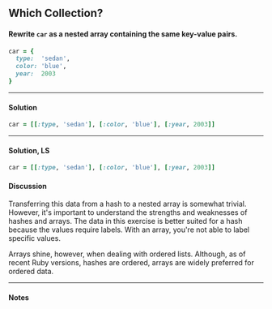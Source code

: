 ## Which Collection?
#### Rewrite `car` as a nested array containing the same key-value pairs.

```ruby
car = {
  type:  'sedan',
  color: 'blue',
  year:  2003
}
```
___
#### Solution
```ruby
car = [[:type, 'sedan'], [:color, 'blue'], [:year, 2003]]
```
___
#### Solution, LS
```ruby
car = [[:type, 'sedan'], [:color, 'blue'], [:year, 2003]]
```
#### Discussion
Transferring this data from a hash to a nested array is somewhat trivial. However, it's important to understand the strengths and weaknesses of hashes and arrays. The data in this exercise is better suited for a hash because the values require labels. With an array, you're not able to label specific values.

Arrays shine, however, when dealing with ordered lists. Although, as of recent Ruby versions, hashes are ordered, arrays are widely preferred for ordered data.
___
#### Notes
